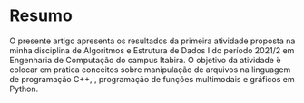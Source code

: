 # Resumo

O presente artigo apresenta os resultados da primeira atividade proposta na minha disciplina de Algoritmos e Estrutura de Dados I do período 2021/2 em Engenharia de Computação do campus Itabira. O objetivo da atividade ́e colocar em prática conceitos sobre manipulação de arquivos na linguagem de programação C++, , programação de funções multimodais e gráficos em Python.
